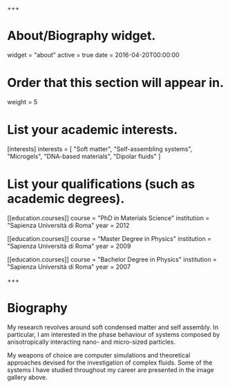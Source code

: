 +++
# About/Biography widget.
widget = "about"
active = true
date = 2016-04-20T00:00:00

# Order that this section will appear in.
weight = 5

# List your academic interests.
[interests]
  interests = [
    "Soft matter",
    "Self-assembling systems",
    "Microgels",
    "DNA-based materials",
    "Dipolar fluids"
  ]

# List your qualifications (such as academic degrees).
[[education.courses]]
  course = "PhD in Materials Science"
  institution = "Sapienza Università di Roma"
  year = 2012

[[education.courses]]
  course = "Master Degree in Physics"
  institution = "Sapienza Università di Roma"
  year = 2009

[[education.courses]]
  course = "Bachelor Degree in Physics"
  institution = "Sapienza Università di Roma"
  year = 2007
 
+++

# Biography

My research revolves around soft condensed matter and self assembly. In particular, I am interested in the phase behaviour of systems composed by anisotropically interacting nano- and micro-sized particles.

My weapons of choice are computer simulations and theoretical approaches devised for the investigation of complex fluids. Some of the systems I have studied throughout my career are presented in the image gallery above.

